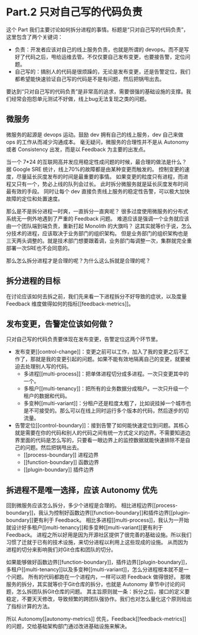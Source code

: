 # Part.2 只对自己写的代码负责

这个 Part 我们主要讨论如何拆分进程的事情。标题是“只对自己写的代码负责”，这里包含了两个关键词：

* 负责：开发者应该对自己的线上服务负责，也就是所谓的 devops。而不是写好了代码之后，甩给运维去管。不仅仅要自己发布变更，也要接告警，定位问题。
* 自己写的：搞别人的代码是很烦躁的，无论是发布变更，还是告警定位，我们都希望能快速验证自己写的代码是不是有问题，然后把锅甩出去。

要达到“只对自己写的代码负责”是非常高的追求，需要很强的基础设施的支撑。我们经常会抱怨单元测试不好做，线上bug无法复现之类的问题。

## 微服务

微服务的起源是 devops 运动。鼓励 dev 拥有自己的线上服务，dev 自己来做 ops 的工作从而减少沟通成本。
毫无疑问，微服务的合理性并不是从 Autonomy 或者 Consistency 出发，而是以 Feedback 为主要的出发点。

当一个 7*24 的互联网高并发应用稳定性成问题的时候，最合理的做法是什么？据 Google SRE 统计，线上70%的故障都是由某种变更而触发的。
控制变更的速度，尽量延长灰度发布的时间是最重要的事情。
如果变更的粒度只有进程，而进程又只有一个，势必上线的队列会过长。
此时拆分微服务就是延长灰度发布时间最有效的手段。
同时让每个 dev 直接负责线上服务的稳定性告警，可以极大加快故障的定位和处置速度。

那么是不是拆分进程一时爽，一直拆分一直爽呢？
很多过度使用微服务的分布式系统无一例外地遇到了严重的 Feedback 问题。
难道应该是强调一个业务就应该由一个团队端到端负责，重新打起 Monolith 的大旗吗？
这其实就等价于说，怎么分技术的进程，应该取决于业务部门的组织架构。
但是业务部门的组织架构也是三天两头调整的。就是技术部门想要跟着调，业务部门每调整一次，集群就完全重部署一次SRE也不会同意的。

那么怎么拆分进程才是合理的呢？为什么这么拆就是合理的呢？

## 拆分进程的目标

在讨论应该如何去拆之前，我们先来看一下进程拆分不好导致的症状，以及度量 Feedback 维度做得如何的指标[[feedback-metrics]]。

## 发布变更，告警定位该如何做？

只对自己写的代码负责要体现在发布变更，告警定位这两个环节里。

* 发布变更[[control-change]]：变更之前可以工作，加入了我的变更之后不工作了，那就是我的变更引起的问题。如果不能有效地隔离自己的变更，就要被迫去处理别人写的代码。
    * 多进程[[multi-process]]：把单体进程切分成多进程。一次只变更其中的一个。
    * 多租户[[multi-tenancy]]：把所有的业务数据分成租户。一次只升级一个租户的数据和代码。
    * 多变种[[multi-variant]]：分租户还是粒度太粗了，比如说挂掉一个城市也是不可接受的。那么可以在线上同时运行多个版本的代码，然后逐步的切流量。
* 告警定位[[control-boundary]]：接到告警了如何能快速定位到问题。其核心就是需要在你的代码和别人的代码之间有统一方式定义的边界。不需要知道边界里面的代码是怎么写的，只要看一眼边界上的监控数据就能快速排除不是自己的问题。然后把锅甩出去。
    * [[process-boundary]] 进程边界
    * [[function-boundary]] 函数边界
    * [[plugin-boundary]] 插件边界

## 拆进程不是唯一选择，应该 Autonomy 优先

回到微服务应该怎么拆分，多少个进程是合理的。
相比进程边界[[process-boundary]]，我认为控制好函数边界[[function-boundary]]和插件边界[[plugin-boundary]]更有利于 Feedback。
相比多进程[[multi-process]]，我认为一开始就设计好多租户[[multi-tenancy]]和多变种[[multi-variant]]更有利于 Feedback。
进程之所以好用是因为开源社区提供了很完善的基础设施。所以我们习惯了迁就于已有的技术设施，来切分进程以利用上这些现成的设施。
从而因为进程的切分来影响我们对Git仓库和团队的切分。

如果能够做好函数边界[[function-boundary]]，插件边界[[plugin-boundary]]，多租户[[multi-tenancy]]以及多变种[[multi-variant]]，怎么分进程根本就不是一个问题。
所有的代码都跑在一个进程内，一样可以把 Feedback 做得很好。
那微服务的拆分，其实就等价于Git仓库的拆分，也就是 Autonomy 章节中讨论的问题，怎么拆团队拆Git仓库的问题。
其主旨原则就一条：拆分之后，接口的定义要稳定，不要天天修改，导致频繁的跨团队强协作。我们也对怎么量化这个原则给出了指标计算的方法。

所以 Autonomy[[autonomy-metrics]] 优先，Feedback[[feedback-metrics]] 的问题，交给基础架构部门通过改进基础设施来解决。
